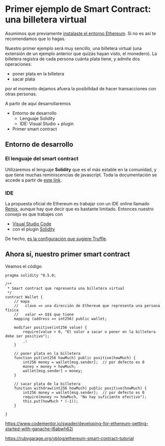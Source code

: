 
# Primer ejemplo de Smart Contract: una billetera virtual

Asumimos que previamente [instalaste el entorno Ethereum](startupEthereumLocal.md). Si no es así te recomendamos que lo hagas.

Nuestro primer ejemplo será muy sencillo, una billetera virtual (una extensión de un ejemplo anterior que quizás hayan visto, el monedero). La billetera registra de cada persona cuánta plata tiene, y admite dos operaciones:

* poner plata en la billetera
* sacar plata

por el momento dejamos afuera la posibilidad de hacer transacciones con otras personas.

A partir de aquí desarrollaremos

* Entorno de desarrollo
  * Lenguaje Solidity
  * IDE: Visual Studio + plugin
* Primer smart contract

## Entorno de desarrollo

### El lenguaje del smart contract

Utilizaremos el lenguaje **Solidity** que es el más estable en la comunidad, y que tiene muchas reminiscencias de javascript. Toda la documentación se accede a partir de [este link]((https://solidity.readthedocs.io/)).

### IDE

La propuesta oficial de Ethereum es trabajar con un IDE online llamado [Remix](https://remix.ethereum.org/#optimize=false), aunque hay que decir que es bastante limitado. Entonces nuestro consejo es que trabajes con

* [Visual Studio Code](https://code.visualstudio.com/)
* con el plugin [Solidity](https://github.com/juanfranblanco/vscode-solidity)

De hecho, [es la configuración que sugiere Truffle](https://truffleframework.com/tutorials/configuring-visual-studio-code).

## Ahora sí, nuestro primer smart contract

Veamos el código

```sol
pragma solidity ^0.5.0;

/**
 * Smart contract que representa una billetera virtual
 */
contract Wallet {
    // mapa
    //   clave => una dirección de Ethereum que representa una persona física
    //   valor => $$$ que tiene
    mapping (address => int256) public wallet;

    modifier positive(int256 value) {
        require(value > 0, "El valor a sacar o poner en la billetera debe ser positivo");
        _;
    }

    // poner plata en la billetera
    function put(int256 howMuch) public positive(howMuch) {
        int256 money = wallet[msg.sender];  // por defecto es 0
        money = money + howMuch;
        wallet[msg.sender] = money;
    }

    // sacar plata de la billetera
    function withdraw(int256 howMuch) public positive(howMuch) {
        int256 money = wallet[msg.sender];  // por defecto es 0
        require(money >= howMuch, "No hay suficiente efectivo");
        this.put(howMuch * (-1));
    }

}
```

https://www.codementor.io/swader/developing-for-ethereum-getting-started-with-ganache-l6abwh62j


https://rubygarage.org/yblog/ethereum-smart-contract-tutorial